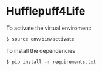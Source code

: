 # Hufflepuff4Life

To activate the virtual enviroment:

```bash
$ source env/bin/activate
```

To install the dependencies

```bash
$ pip install -r requirements.txt
```